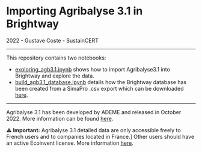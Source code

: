 # Importing Agribalyse 3.1 in Brightway

2022 - Gustave Coste - SustainCERT

--------


This repository contains two notebooks:
 - [exploring_agb3.1.ipynb](https://github.com/sc-gcoste/brightway-agribalyse3.1/blob/master/exploring_agb3.1.ipynb)
shows how to import Agribalyse3.1 into Brightway and explore the data. 
 - [build_agb3.1_database.ipynb](https://github.com/sc-gcoste/brightway-agribalyse3.1/blob/master/build_agb3.1_database.ipynb)
details how the Brightway database has been created from a SimaPro .csv export which can be downloaded [here](https://sustaincertcom-my.sharepoint.com/:x:/g/personal/gustave_coste_sustain-cert_com/ESwnbkR0VpRGrozFdZersVsBePolrNLmnVuCTeJbObSU4g?e=cTFO7Z&download=1).

-----------

Agribalyse 3.1 has been developed by ADEME and released in October 2022. More information can be found [here](https://doc.agribalyse.fr/documentation-en/). 

**:warning: Important:** Agribalyse 3.1 detailed data are only accessible freely to French users and to companies located in France.]
Other users should have an active Ecoinvent license. More information [here](https://doc.agribalyse.fr/documentation-en/agribalyse-data/data-use-conditions).
